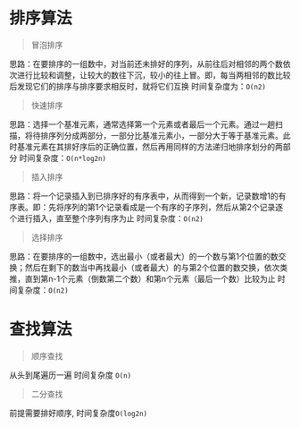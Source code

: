 # 排序算法

> 冒泡排序

思路：在要排序的一组数中，对当前还未排好的序列，从前往后对相邻的两个数依次进行比较和调整，让较大的数往下沉，较小的往上冒。即，每当两相邻的数比较后发现它们的排序与排序要求相反时，就将它们互换
时间复杂度为：`O(n2)`


> 快速排序

思路：选择一个基准元素，通常选择第一个元素或者最后一个元素。通过一趟扫描，将待排序列分成两部分，一部分比基准元素小，一部分大于等于基准元素。此时基准元素在其排好序后的正确位置，然后再用同样的方法递归地排序划分的两部分
时间复杂度：`O(n*log2n)`


>插入排序

思路：将一个记录插入到已排序好的有序表中，从而得到一个新，记录数增1的有序表。即：先将序列的第1个记录看成是一个有序的子序列，然后从第2个记录逐个进行插入，直至整个序列有序为止
时间复杂度：`O(n2)`


> 选择排序

思路：在要排序的一组数中，选出最小（或者最大）的一个数与第1个位置的数交换；然后在剩下的数当中再找最小（或者最大）的与第2个位置的数交换，依次类推，直到第n-1个元素（倒数第二个数）和第n个元素（最后一个数）比较为止
时间复杂度：`O(n2)`


# 查找算法 

> 顺序查找

从头到尾遍历一遍
时间复杂度 `O(n)`

> 二分查找

前提需要排好顺序, 
时间复杂度`O(log2n)`